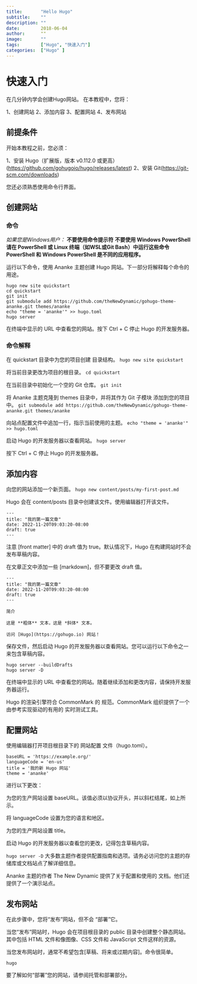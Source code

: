 ```yaml
---
title:       "Hello Hugo"
subtitle:    ""
description: ""
date:        2018-06-04
author:      ""
image:       ""
tags:        ["Hugo", "快速入门"]
categories:  ["Hugo" ]
---
```

# 快速入门

在几分钟内学会创建Hugo网站。
在本教程中，您将：

1、创建网站
2、添加内容
3、配置网站
4、发布网站

## 前提条件

开始本教程之前，您必须：

1、安装 Hugo（扩展版，版本 v0.112.0 或更高）(https://github.com/gohugoio/hugo/releases/latest)
2、安装 Git(https://git-scm.com/downloads)

您还必须熟悉使用命令行界面。

## 创建网站

### 命令

*如果您是Windows用户：*
**不要使用命令提示符**
**不要使用 Windows PowerShell**
**请在 PowerShell 或 Linux 终端（如WSL或Git Bash）中运行这些命令**
**PowerShell 和 Windows PowerShell 是不同的应用程序。**

运行以下命令，使用 Ananke 主题创建 Hugo 网站。下一部分将解释每个命令的用途。
```
hugo new site quickstart
cd quickstart
git init
git submodule add https://github.com/theNewDynamic/gohugo-theme-ananke.git themes/ananke
echo "theme = 'ananke'" >> hugo.toml
hugo server
```
在终端中显示的 URL 中查看您的网站。按下 Ctrl + C 停止 Hugo 的开发服务器。

### 命令解释 
在 quickstart 目录中为您的项目创建 目录结构。
```hugo new site quickstart```

将当前目录更改为项目的根目录。
```cd quickstart```

在当前目录中初始化一个空的 Git 仓库。
```git init```

将 Ananke 主题克隆到 themes 目录中，并将其作为 Git 子模块 添加到您的项目中。
```git submodule add https://github.com/theNewDynamic/gohugo-theme-ananke.git themes/ananke```

向站点配置文件中追加一行，指示当前使用的主题。
```echo "theme = 'ananke'" >> hugo.toml```

启动 Hugo 的开发服务器以查看网站。
```hugo server```

按下 Ctrl + C 停止 Hugo 的开发服务器。

## 添加内容

向您的网站添加一个新页面。
```hugo new content/posts/my-first-post.md```

Hugo 会在 content/posts 目录中创建该文件。使用编辑器打开该文件。
```
---
title: "我的第一篇文章"
date: 2022-11-20T09:03:20-08:00
draft: true
---
```
注意 [front matter] 中的 draft 值为 true。默认情况下，Hugo 在构建网站时不会发布草稿内容。

在文章正文中添加一些 [markdown]，但不要更改 draft 值。
```
---
title: "我的第一篇文章"
date: 2022-11-20T09:03:20-08:00
draft: true
---

简介

这是 **粗体** 文本，这是 *斜体* 文本。

访问 [Hugo](https://gohugo.io) 网站！
```
保存文件，然后启动 Hugo 的开发服务器以查看网站。您可以运行以下命令之一来包含草稿内容。
```
hugo server --buildDrafts
hugo server -D
```
在终端中显示的 URL 中查看您的网站。随着继续添加和更改内容，请保持开发服务器运行。

Hugo 的渲染引擎符合 CommonMark 的 规范。CommonMark 组织提供了一个由参考实现驱动的有用的 实时测试工具。

## 配置网站

使用编辑器打开项目根目录下的 网站配置 文件（hugo.toml）。
```
baseURL = 'https://example.org/'
languageCode = 'en-us'
title = '我的新 Hugo 网站'
theme = 'ananke'
```
进行以下更改：

为您的生产网站设置 baseURL。该值必须以协议开头，并以斜杠结尾，如上所示。

将 languageCode 设置为您的语言和地区。

为您的生产网站设置 title。

启动 Hugo 的开发服务器以查看您的更改，记得包含草稿内容。

```hugo server -D```
大多数主题作者提供配置指南和选项。请务必访问您的主题的存储库或文档站点了解详细信息。

Ananke 主题的作者 The New Dynamic 提供了关于配置和使用的 文档。他们还提供了一个演示站点。

## 发布网站

在此步骤中，您将“发布”网站，但不会 “部署”它。

当您“发布”网站时，Hugo 会在项目根目录的 public 目录中创建整个静态网站。其中包括 HTML 文件和像图像、CSS 文件和 JavaScript 文件这样的资源。

当您发布网站时，通常不希望包含[草稿、将来或过期内容]。命令很简单。

```hugo```

要了解如何“部署”您的网站，请参阅托管和部署部分。